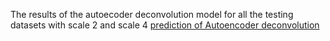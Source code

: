 The results of the autoecoder deconvolution model for all the testing datasets with scale 2 and scale 4
[prediction of Autoencoder deconvolution ](https://drive.google.com/drive/u/0/folders/1hZZ7O0I7WNhZwYpwogptC3kR_1DbAomx)

